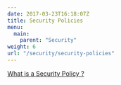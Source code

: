 ```yaml
---
date: 2017-03-23T16:18:07Z
title: Security Policies
menu:
  main:
    parent: "Security"
weight: 6
url: "/security/security-policies"
---
```


[What is a Security Policy ?][1]

[1]: /docs/concepts/what-is-a-security-policy/
